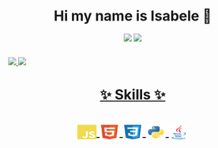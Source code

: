 ###  <h1 align="center"> Hi my name is Isabele 👋 </h1>

 <div align="center">
  <a href = "isarochinha33@gamil.com"><img src="https://img.shields.io/badge/-Gmail-%23333?style=for-the-badge&logo=gmail&logoColor=red" target="_blank"></a> 
 <a href="https://www.linkedin.com/in/isabele-rocha-a3a4a8235/" target="_blank"><img src="https://img.shields.io/badge/-LinkedIn-%230077B5?style=for-the-badge&logo=linkedin&logoColor=white" target="_blank"></a> 
  </div>
  
  ##

<div>
  <a href="https://github.com/isabeler">
  <img height="180em" src="https://github-readme-stats.vercel.app/api?username=isabeler&show_icons=true&theme=dark&include_all_commits=true&count_private=true"/>
  <img height="180em" src="https://github-readme-stats.vercel.app/api/top-langs/?username=isabeler&layout=compact&langs_count=7&theme=dark"/>
      
</div>
 
  
<div style="display: inline_block" align="center" >
  <h1>✨ Skills ✨<h1>
  <img align="center" alt="isabeler-Js" height="30" width="40" src="https://raw.githubusercontent.com/devicons/devicon/master/icons/javascript/javascript-plain.svg"> 
  <img align="center" alt="isabeler-HTML" height="30" width="40" src="https://raw.githubusercontent.com/devicons/devicon/master/icons/html5/html5-original.svg">
  <img align="center" alt="isabeler-CSS" height="30" width="40" src="https://raw.githubusercontent.com/devicons/devicon/master/icons/css3/css3-original.svg">
  <img align="center" alt="isaabeler-Python" height="30" width="40" src="https://raw.githubusercontent.com/devicons/devicon/master/icons/python/python-original.svg">
  <img align='center' alt="isabeler-java" height="30" width="40" src="https://raw.githubusercontent.com/devicons/devicon/master/icons/java/java-original.svg">
</div>


